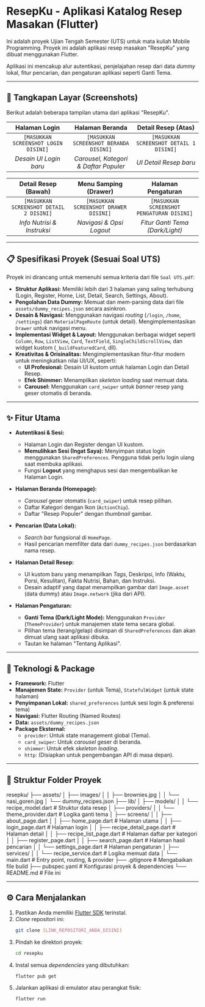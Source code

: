 # ResepKu - Aplikasi Katalog Resep Masakan (Flutter)

Ini adalah proyek Ujian Tengah Semester (UTS) untuk mata kuliah Mobile Programming. Proyek ini adalah aplikasi resep masakan "ResepKu" yang dibuat menggunakan Flutter.

Aplikasi ini mencakup alur autentikasi, penjelajahan resep dari data *dummy* lokal, fitur pencarian, dan pengaturan aplikasi seperti Ganti Tema.

---

## 📸 Tangkapan Layar (Screenshots)

Berikut adalah beberapa tampilan utama dari aplikasi "ResepKu".

| Halaman Login | Halaman Beranda | Detail Resep (Atas) |
| :---: | :---: | :---: |
| `[MASUKKAN SCREENSHOT LOGIN DISINI]` | `[MASUKKAN SCREENSHOT BERANDA DISINI]` | `[MASUKKAN SCREENSHOT DETAIL 1 DISINI]` |
| *Desain UI Login baru* | *Carousel, Kategori & Daftar Populer* | *UI Detail Resep baru* |

| Detail Resep (Bawah) | Menu Samping (Drawer) | Halaman Pengaturan |
| :---: | :---: | :---: |
| `[MASUKKAN SCREENSHOT DETAIL 2 DISINI]` | `[MASUKKAN SCREENSHOT DRAWER DISINI]` | `[MASUKKAN SCREENSHOT PENGATURAN DISINI]` |
| *Info Nutrisi & Instruksi* | *Navigasi & Opsi Logout* | *Fitur Ganti Tema (Dark/Light)* |

---

## 📋 Spesifikasi Proyek (Sesuai Soal UTS)

Proyek ini dirancang untuk memenuhi semua kriteria dari file `Soal UTS.pdf`:

* **Struktur Aplikasi:** Memiliki lebih dari 3 halaman yang saling terhubung (Login, Register, Home, List, Detail, Search, Settings, About).
* **Pengolahan Data Dummy:** Memuat dan mem-parsing data dari file `assets/dummy_recipes.json` secara asinkron.
* **Desain & Navigasi:** Menggunakan navigasi *routing* (`/login`, `/home`, `/settings`) dan `MaterialPageRoute` (untuk detail). Mengimplementasikan `Drawer` untuk navigasi menu.
* **Implementasi Widget & Layout:** Menggunakan berbagai widget seperti `Column`, `Row`, `ListView`, `Card`, `TextField`, `SingleChildScrollView`, dan widget kustom (`_buildFeaturedCard`, dll).
* **Kreativitas & Orisinalitas:** Mengimplementasikan fitur-fitur modern untuk meningkatkan nilai UI/UX, seperti:
    * **UI Profesional:** Desain UI kustom untuk halaman Login dan Detail Resep.
    * **Efek Shimmer:** Menampilkan *skeleton loading* saat memuat data.
    * **Carousel:** Menggunakan `card_swiper` untuk *banner* resep yang geser otomatis di beranda.

---

## ✨ Fitur Utama

* **Autentikasi & Sesi:**
    * Halaman Login dan Register dengan UI kustom.
    * **Memulihkan Sesi (Ingat Saya):** Menyimpan status login menggunakan `SharedPreferences`. Pengguna tidak perlu login ulang saat membuka aplikasi.
    * Fungsi **Logout** yang menghapus sesi dan mengembalikan ke Halaman Login.

* **Halaman Beranda (Homepage):**
    * *Carousel* geser otomatis (`card_swiper`) untuk resep pilihan.
    * Daftar Kategori dengan Ikon (`ActionChip`).
    * Daftar "Resep Populer" dengan *thumbnail* gambar.

* **Pencarian (Data Lokal):**
    * *Search bar* fungsional di `HomePage`.
    * Hasil pencarian memfilter data dari `dummy_recipes.json` berdasarkan nama resep.

* **Halaman Detail Resep:**
    * UI kustom baru yang menampilkan *Tags*, Deskripsi, Info (Waktu, Porsi, Kesulitan), Fakta Nutrisi, Bahan, dan Instruksi.
    * Desain adaptif yang dapat menampilkan gambar dari `Image.asset` (data dummy) atau `Image.network` (jika dari API).

* **Halaman Pengaturan:**
    * **Ganti Tema (Dark/Light Mode):** Menggunakan `Provider` (`ThemeProvider`) untuk manajemen state tema secara global.
    * Pilihan tema (terang/gelap) disimpan di `SharedPreferences` dan akan dimuat ulang saat aplikasi dibuka.
    * Tautan ke halaman "Tentang Aplikasi".

---

## 🚀 Teknologi & Package

* **Framework:** Flutter
* **Manajemen State:** `Provider` (untuk Tema), `StatefulWidget` (untuk state halaman)
* **Penyimpanan Lokal:** `shared_preferences` (untuk sesi login & preferensi tema)
* **Navigasi:** Flutter Routing (Named Routes)
* **Data:** `assets/dummy_recipes.json`
* **Package Eksternal:**
    * `provider`: Untuk state management global (Tema).
    * `card_swiper`: Untuk *carousel* geser di beranda.
    * `shimmer`: Untuk efek *skeleton loading*.
    * `http`: (Disiapkan untuk pengembangan API di masa depan).

---

## 📂 Struktur Folder Proyek
resepku/ ├── assets/ │ ├── images/ │ │ ├── brownies.jpg │ │ └── nasi_goren.jpg │ └── dummy_recipes.json ├── lib/ │ ├── models/ │ │ └── recipe_model.dart # Struktur data resep │ ├── providers/ │ │ └── theme_provider.dart # Logika ganti tema │ ├── screens/ │ │ ├── about_page.dart │ │ ├── home_page.dart # Halaman utama │ │ ├── login_page.dart # Halaman login │ │ ├── recipe_detail_page.dart # Halaman detail │ │ ├── recipe_list_page.dart # Halaman daftar per kategori │ │ ├── register_page.dart │ │ ├── search_page.dart # Halaman hasil pencarian │ │ └── settings_page.dart # Halaman pengaturan │ ├── services/ │ │ └── recipe_service.dart # Logika memuat data │ └── main.dart # Entry point, routing, & provider ├── .gitignore # Mengabaikan file build ├── pubspec.yaml # Konfigurasi proyek & dependencies └── README.md # File ini

---

## ⚙️ Cara Menjalankan

1.  Pastikan Anda memiliki [Flutter SDK](https://flutter.dev/docs/get-started/install) terinstal.
2.  *Clone* repositori ini:
    ```bash
    git clone [LINK_REPOSITORI_ANDA_DISINI]
    ```
3.  Pindah ke direktori proyek:
    ```bash
    cd resepku
    ```
4.  Instal semua *dependencies* yang dibutuhkan:
    ```bash
    flutter pub get
    ```
5.  Jalankan aplikasi di emulator atau perangkat fisik:
    ```bash
    flutter run
    ```
